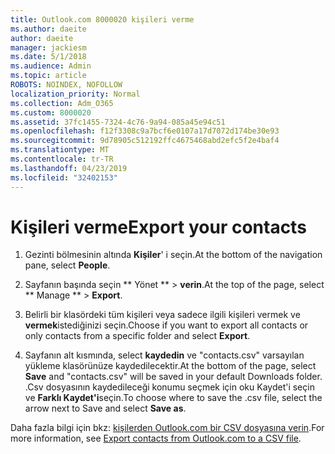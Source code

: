 ```yaml
---
title: Outlook.com 8000020 kişileri verme
ms.author: daeite
author: daeite
manager: jackiesm
ms.date: 5/1/2018
ms.audience: Admin
ms.topic: article
ROBOTS: NOINDEX, NOFOLLOW
localization_priority: Normal
ms.collection: Adm_O365
ms.custom: 8000020
ms.assetid: 37fc1455-7324-4c76-9a94-085a45e94c51
ms.openlocfilehash: f12f3308c9a7bcf6e0107a17d7072d174be30e93
ms.sourcegitcommit: 9d78905c512192ffc4675468abd2efc5f2e4baf4
ms.translationtype: MT
ms.contentlocale: tr-TR
ms.lasthandoff: 04/23/2019
ms.locfileid: "32402153"
---
```

# <a name="export-your-contacts"></a><span data-ttu-id="81170-102">Kişileri verme</span><span class="sxs-lookup"><span data-stu-id="81170-102">Export your contacts</span></span>

1. <span data-ttu-id="81170-103">Gezinti bölmesinin altında **Kişiler**' i seçin.</span><span class="sxs-lookup"><span data-stu-id="81170-103">At the bottom of the navigation pane, select **People**.</span></span>
    
2. <span data-ttu-id="81170-104">Sayfanın başında seçin \*\* Yönet \*\* \> **verin**.</span><span class="sxs-lookup"><span data-stu-id="81170-104">At the top of the page, select \*\* Manage \*\* \> **Export**.</span></span>
    
3. <span data-ttu-id="81170-105">Belirli bir klasördeki tüm kişileri veya sadece ilgili kişileri vermek ve **vermek**istediğinizi seçin.</span><span class="sxs-lookup"><span data-stu-id="81170-105">Choose if you want to export all contacts or only contacts from a specific folder and select **Export**.</span></span> 
    
4. <span data-ttu-id="81170-106">Sayfanın alt kısmında, select **kaydedin** ve "contacts.csv" varsayılan yükleme klasörünüze kaydedilecektir.</span><span class="sxs-lookup"><span data-stu-id="81170-106">At the bottom of the page, select **Save** and "contacts.csv" will be saved in your default Downloads folder.</span></span> <span data-ttu-id="81170-107">.Csv dosyasının kaydedileceği konumu seçmek için oku Kaydet'i seçin ve **Farklı Kaydet'i**seçin.</span><span class="sxs-lookup"><span data-stu-id="81170-107">To choose where to save the .csv file, select the arrow next to Save and select **Save as**.</span></span> 
    
<span data-ttu-id="81170-108">Daha fazla bilgi için bkz: [kişilerden Outlook.com bir CSV dosyasına verin](https://go.microsoft.com/fwlink/p/?linkid=873137).</span><span class="sxs-lookup"><span data-stu-id="81170-108">For more information, see [Export contacts from Outlook.com to a CSV file](https://go.microsoft.com/fwlink/p/?linkid=873137).</span></span>
  


